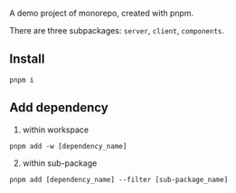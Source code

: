 A demo project of monorepo, created with pnpm.

There are three subpackages: `server`, `client`, `components`.

## Install

```
pnpm i
```

## Add dependency

1. within workspace

```
pnpm add -w [dependency_name]
```

2. within sub-package

```
pnpm add [dependency_name] --filter [sub-package_name]
```
